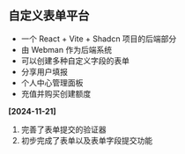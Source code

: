 ## 自定义表单平台
- 一个 React + Vite + Shadcn 项目的后端部分
- 由 Webman 作为后端系统
- 可以创建多种自定义字段的表单
- 分享用户填报
- 个人中心管理面板
- 充值并购买创建额度

**[2024-11-21]**
1. 完善了表单提交的验证器
2. 初步完成了表单以及表单字段提交功能
